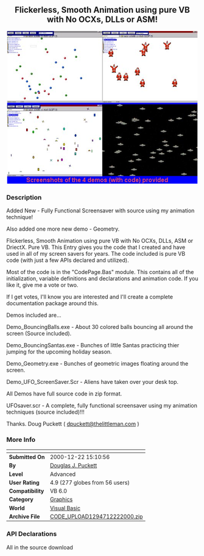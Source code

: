 ﻿<div align="center">

## Flickerless, Smooth Animation using pure VB with No OCXs, DLLs or ASM\!

<img src="PIC200012221529121018.jpg">
</div>

### Description

Added New - Fully Functional Screensaver with source using my animation technique!

Also added one more new demo - Geometry.

Flickerless, Smooth Animation using pure VB with No OCXs, DLLs, ASM or DriectX. Pure VB. This Entry gives you the code that I created and have used in all of my screen savers for years. The code included is pure VB code (with just a few APIs declared and utilized).

Most of the code is in the "CodePage.Bas" module. This contains all of the initialization, variable definitions and declarations and animation code. If you like it, give me a vote or two.

If I get votes, I'll know you are interested and I'll create a complete documentation package around this.

Demos included are...

Demo_BouncingBalls.exe - About 30 colored balls bouncing all around the screen (Source included).

Demo_BouncingSantas.exe - Bunches of little Santas practicing thier jumping for the upcoming holiday season.

Demo_Geometry.exe - Bunches of geometric images floating around the screen.

Demo_UFO_ScreenSaver.Scr - Aliens have taken over your desk top.

All Demos have full source code in zip format.

UFOsaver.scr - A complete, fully functional screensaver using my animation techniques (source included)!!!

Thanks. Doug Puckett ( dpuckett@thelittleman.com )
 
### More Info
 


<span>             |<span>
---                |---
**Submitted On**   |2000-12-22 15:10:56
**By**             |[Douglas J\. Puckett](https://github.com/Planet-Source-Code/PSCIndex/blob/master/ByAuthor/douglas-j-puckett.md)
**Level**          |Advanced
**User Rating**    |4.9 (277 globes from 56 users)
**Compatibility**  |VB 6\.0
**Category**       |[Graphics](https://github.com/Planet-Source-Code/PSCIndex/blob/master/ByCategory/graphics__1-46.md)
**World**          |[Visual Basic](https://github.com/Planet-Source-Code/PSCIndex/blob/master/ByWorld/visual-basic.md)
**Archive File**   |[CODE\_UPLOAD1294712222000\.zip](https://github.com/Planet-Source-Code/douglas-j-puckett-flickerless-smooth-animation-using-pure-vb-with-no-ocxs-dlls-or-asm__1-13701/archive/master.zip)

### API Declarations

All in the source download





